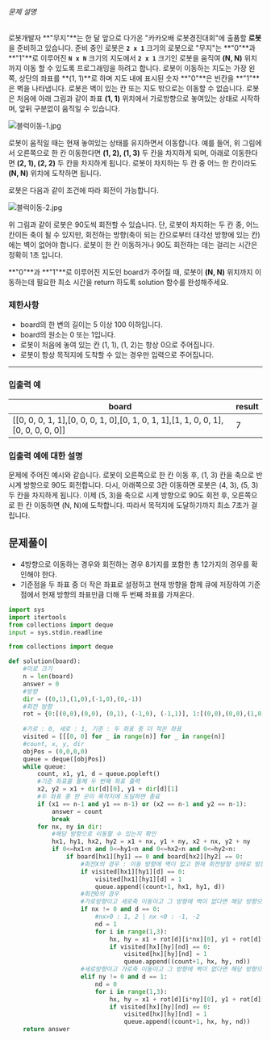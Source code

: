 ###### 문제 설명

로봇개발자 **"무지"**는 한 달 앞으로 다가온 "카카오배 로봇경진대회"에 출품할 **로봇**을 준비하고 있습니다. 준비 중인 로봇은 **`2 x 1`** 크기의 로봇으로 "무지"는 **"0"**과 **"1"**로 이루어진 **`N x N`** 크기의 지도에서 **`2 x 1`** 크기인 로봇을 움직여 **(N, N)** 위치까지 이동 할 수 있도록 프로그래밍을 하려고 합니다. 로봇이 이동하는 지도는 가장 왼쪽, 상단의 좌표를 **(1, 1)**로 하며 지도 내에 표시된 숫자 **"0"**은 빈칸을 **"1"**은 벽을 나타냅니다. 로봇은 벽이 있는 칸 또는 지도 밖으로는 이동할 수 없습니다. 로봇은 처음에 아래 그림과 같이 좌표 **(1, 1)** 위치에서 가로방향으로 놓여있는 상태로 시작하며, 앞뒤 구분없이 움직일 수 있습니다.

![블럭이동-1.jpg](https://grepp-programmers.s3.amazonaws.com/files/production/33f5c19ba6/052d3514-5fca-4b85-82aa-0f9eaefae0a3.jpg)

로봇이 움직일 때는 현재 놓여있는 상태를 유지하면서 이동합니다. 예를 들어, 위 그림에서 오른쪽으로 한 칸 이동한다면 **(1, 2), (1, 3)** 두 칸을 차지하게 되며, 아래로 이동한다면 **(2, 1), (2, 2)** 두 칸을 차지하게 됩니다. 로봇이 차지하는 두 칸 중 어느 한 칸이라도 **(N, N)** 위치에 도착하면 됩니다.

로봇은 다음과 같이 조건에 따라 회전이 가능합니다.

![블럭이동-2.jpg](https://grepp-programmers.s3.amazonaws.com/files/production/edfcdf57d3/f87055df-91e5-4f47-b99a-400c54bfdf3a.jpg)

위 그림과 같이 로봇은 90도씩 회전할 수 있습니다. 단, 로봇이 차지하는 두 칸 중, 어느 칸이든 축이 될 수 있지만, 회전하는 방향(축이 되는 칸으로부터 대각선 방향에 있는 칸)에는 벽이 없어야 합니다. 로봇이 한 칸 이동하거나 90도 회전하는 데는 걸리는 시간은 정확히 1초 입니다.

**"0"**과 **"1"**로 이루어진 지도인 board가 주어질 때, 로봇이 **(N, N)** 위치까지 이동하는데 필요한 최소 시간을 return 하도록 solution 함수를 완성해주세요.

### 제한사항

- board의 한 변의 길이는 5 이상 100 이하입니다.
- board의 원소는 0 또는 1입니다.
- 로봇이 처음에 놓여 있는 칸 (1, 1), (1, 2)는 항상 0으로 주어집니다.
- 로봇이 항상 목적지에 도착할 수 있는 경우만 입력으로 주어집니다.

------

### 입출력 예

| board                                                        | result |
| ------------------------------------------------------------ | ------ |
| [[0, 0, 0, 1, 1],[0, 0, 0, 1, 0],[0, 1, 0, 1, 1],[1, 1, 0, 0, 1],[0, 0, 0, 0, 0]] | 7      |

### 입출력 예에 대한 설명

문제에 주어진 예시와 같습니다.
로봇이 오른쪽으로 한 칸 이동 후, (1, 3) 칸을 축으로 반시계 방향으로 90도 회전합니다. 다시, 아래쪽으로 3칸 이동하면 로봇은 (4, 3), (5, 3) 두 칸을 차지하게 됩니다. 이제 (5, 3)을 축으로 시계 방향으로 90도 회전 후, 오른쪽으로 한 칸 이동하면 (N, N)에 도착합니다. 따라서 목적지에 도달하기까지 최소 7초가 걸립니다.


## 문제풀이


- 4방향으로 이동하는 경우와 회전하는 경우 8가지를 포함한 총 12가지의 경우를 확인해야 한다.
- 기준점을 두 좌표 중 더 작은 좌표로 설정하고 현재 방향을 함께 큐에 저장하여 기준점에서 현재 방향의 좌표만큼 더해 두 번째 좌표를 가져온다.

```python
import sys
import itertools
from collections import deque
input = sys.stdin.readline

from collections import deque

def solution(board):
    #미로 크기
    n = len(board)
    answer = 0
    #방향
    dir = ((0,1),(1,0),(-1,0),(0,-1))
    #회전 방향
    rot = {0:[(0,0),(0,0), (0,1), (-1,0), (-1,1)], 1:[(0,0),(0,0),(1,0),(0,-1),(1,-1)]}
    
    #가로 : 0, 세로 : 1, 기준 : 두 좌표 중 더 작은 좌표
    visited = [[[0, 0] for _ in range(n)] for _ in range(n)]
    #count, x, y, dir
    objPos = (0,0,0,0)
    queue = deque([objPos])
    while queue:
        count, x1, y1, d = queue.popleft()
        #기준 좌표를 통해 두 번째 좌표 출력
        x2, y2 = x1 + dir[d][0], y1 + dir[d][1]
        #두 좌표 중 한 곳이 목적지에 도달하면 종료
        if (x1 == n-1 and y1 == n-1) or (x2 == n-1 and y2 == n-1):
            answer = count
            break
        for nx, ny in dir:
            #해당 방향으로 이동할 수 있는지 확인
            hx1, hy1, hx2, hy2 = x1 + nx, y1 + ny, x2 + nx, y2 + ny
            if 0<=hx1<n and 0<=hy1<n and 0<=hx2<n and 0<=hy2<n:
                if board[hx1][hy1] == 0 and board[hx2][hy2] == 0:
                    #회전X의 경우 : 이동 방향에 벽이 없고 현재 회전방향 상태로 방문한 적이 없다면 추가
                    if visited[hx1][hy1][d] == 0:
                        visited[hx1][hy1][d] = 1
                        queue.append((count+1, hx1, hy1, d))
                    #회전O의 경우
                    #가로방향이고 세로축 이동이고 그 방향에 벽이 없다면 해당 방향으로 회전하고 방문 확인
                    if nx != 0 and d == 0:
                        #nx>0 : 1, 2 | nx <0 : -1, -2
                        nd = 1
                        for i in range(1,3):
                            hx, hy = x1 + rot[d][i*nx][0], y1 + rot[d][i*nx][1]
                            if visited[hx][hy][nd] == 0:
                                visited[hx][hy][nd] = 1
                                queue.append((count+1, hx, hy, nd))
                    #세로방향이고 가로축 이동이고 그 방향에 벽이 없다면 해당 방향으로 회전하고 방문 확인
                    elif ny != 0 and d == 1:
                        nd = 0
                        for i in range(1,3):
                            hx, hy = x1 + rot[d][i*ny][0], y1 + rot[d][i*ny][1]
                            if visited[hx][hy][nd] == 0:
                                visited[hx][hy][nd] = 1
                                queue.append((count+1, hx, hy, nd))
    return answer

```
